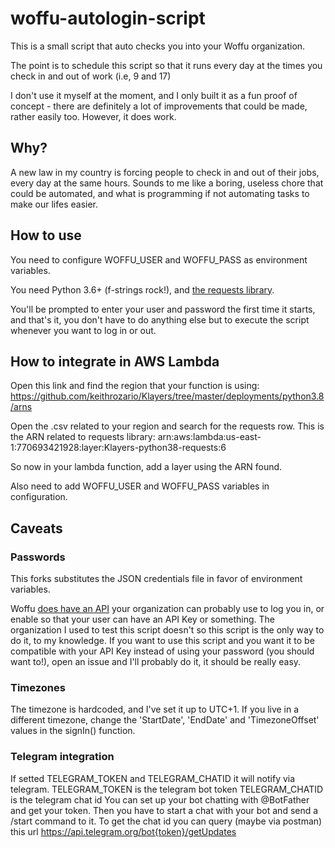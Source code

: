 # woffu-autologin-script
This is a small script that auto checks you into your Woffu organization.

The point is to schedule this script so that it runs every day at the times you check in and out of work (i.e, 9 and 17)

I don't use it myself at the moment, and I only built it as a fun proof of concept - there are definitely a lot of 
improvements that could be made, rather easily too. However, it does work.

## Why?
A new law in my country is forcing people to check in and out of their jobs, every day at the same hours. Sounds to me
like a boring, useless chore that could be automated, and what is programming if not automating tasks to make our lifes easier.

## How to use
You need to configure WOFFU_USER and WOFFU_PASS as environment variables.

You need Python 3.6+ (f-strings rock!), and [the requests library](https://pypi.org/project/requests/).

You'll be prompted to enter your user and password the first time it starts, and that's it, you don't have to do anything else
but to execute the script whenever you want to log in or out.

## How to integrate in AWS Lambda
Open this link and find the region that your function is using:
https://github.com/keithrozario/Klayers/tree/master/deployments/python3.8/arns

Open the .csv related to your region and search for the requests row.
This is the ARN related to requests library:
arn:aws:lambda:us-east-1:770693421928:layer:Klayers-python38-requests:6

So now in your lambda function, add a layer using the ARN found.

Also need to add WOFFU_USER and WOFFU_PASS variables in configuration.
## Caveats
### Passwords
This forks substitutes the JSON credentials file in favor of environment variables.

Woffu [does have an API](https://www.woffu.com/wp-content/uploads/2019/07/Woffu-API-Document-Guide-en.pdf) your organization 
can probably use to log you in, or enable so that your user can have an API Key or something. The organization I used to test
this script doesn't so this script is the only way to do it, to my knowledge. If you want to use this script and you want it
to be compatible with your API Key instead of using your password (you should want to!), open an issue and I'll probably do it,
it should be really easy.

### Timezones
The timezone is hardcoded, and I've set it up to UTC+1. If you live in a different timezone, change 
the 'StartDate', 'EndDate' and 'TimezoneOffset' values in the signIn() function. 

### Telegram integration
If setted TELEGRAM_TOKEN and TELEGRAM_CHATID it will notify via telegram.
TELEGRAM_TOKEN is the telegram bot token
TELEGRAM_CHATID is the telegram chat id
You can set up your bot chatting with @BotFather and get your token.
Then you have to start a chat with your bot and send a /start command to it.
To get the chat id you can query (maybe via postman) this url https://api.telegram.org/bot{token}/getUpdates
